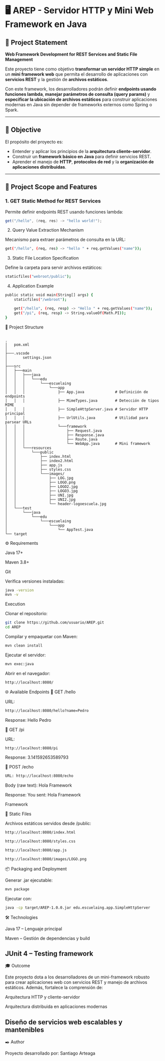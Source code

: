 # 🖥️ AREP - Servidor HTTP y Mini Web Framework en Java

## 📌 Project Statement
**Web Framework Development for REST Services and Static File Management**

Este proyecto tiene como objetivo **transformar un servidor HTTP simple** en un **mini framework web** que permita el desarrollo de aplicaciones con **servicios REST** y la gestión de **archivos estáticos**.  

Con este framework, los desarrolladores podrán definir **endpoints usando funciones lambda**, **manejar parámetros de consulta (query params)** y **especificar la ubicación de archivos estáticos** para construir aplicaciones modernas en Java sin depender de frameworks externos como Spring o Spark.

---

## 🎯 Objective
El propósito del proyecto es:
- Entender y aplicar los principios de la **arquitectura cliente-servidor**.  
- Construir un **framework básico en Java** para definir servicios REST.  
- Aprender el manejo de **HTTP**, **protocolos de red** y la **organización de aplicaciones distribuidas**.  

---

## 🚀 Project Scope and Features

### 1. **GET Static Method for REST Services**
Permite definir endpoints REST usando funciones lambda:

```java
get("/hello", (req, res) -> "hello world!");
```

2. Query Value Extraction Mechanism

Mecanismo para extraer parámetros de consulta en la URL:
```bash
get("/hello", (req, res) -> "hello " + req.getValues("name"));
```
3. Static File Location Specification

Define la carpeta para servir archivos estáticos:
```bash
staticfiles("webroot/public");

```

4. Application Example

```bash
public static void main(String[] args) {
    staticfiles("/webroot");

    get("/hello", (req, resp) -> "Hello " + req.getValues("name"));
    get("/pi", (req, resp) -> String.valueOf(Math.PI));
}
```

📂 Project Structure

```text

.
│   pom.xml
│
├───.vscode
│       settings.json
│
├───src
│   ├───main
│   │   ├───java
│   │   │   └───edu
│   │   │       └───escuelaing
│   │   │           └───app
│   │   │               ├── App.java              # Definición de endpoints
│   │   │               ├── MimeTypes.java        # Detección de tipos MIME
│   │   │               ├── SimpleHttpServer.java # Servidor HTTP principal
│   │   │               ├── UrlUtils.java         # Utilidad para parsear URLs
│   │   │               └───framework
│   │   │                   ├── Request.java
│   │   │                   ├── Response.java
│   │   │                   ├── Route.java
│   │   │                   └── WebApp.java       # Mini framework
│   │   └───resources
│   │       └───public
│   │           ├── index.html
│   │           ├── index2.html
│   │           ├── app.js
│   │           ├── styles.css
│   │           └───images/
│   │               ├── LOG.jpg
│   │               ├── LOGO.png
│   │               ├── LOGO2.jpg
│   │               ├── LOGO3.jpg
│   │               ├── UNI.jpg
│   │               ├── UNI2.jpg
│   │               └── header-logoescuela.jpg
│   └───test
│       └───java
│           └───edu
│               └───escuelaing
│                   └───app
│                       └── AppTest.java
└── target

```

⚙️ Requirements

Java 17+

Maven 3.8+

Git

Verifica versiones instaladas:
```bash
java -version
mvn -v
```
Execution

Clonar el repositorio:
```bash
git clone https://github.com/usuario/AREP.git
cd AREP
```

Compilar y empaquetar con Maven:
```bash
mvn clean install
```

Ejecutar el servidor:
```bash
mvn exec:java
```
Abrir en el navegador:
```bash
http://localhost:8080/
```

🌐 Available Endpoints
🔹 GET /hello

URL:
```bash
http://localhost:8080/hello?name=Pedro
```

Response:
Hello Pedro

🔹 GET /pi

URL:
```bash
http://localhost:8080/pi
```
Response:
3.141592653589793

🔹 POST /echo
```bash
URL: http://localhost:8080/echo
```

Body (raw text):
Hola Framework

Response:
You sent: Hola Framework

Framework

🔹 Static Files

Archivos estáticos servidos desde /public:
```bash
http://localhost:8080/index.html

http://localhost:8080/styles.css

http://localhost:8080/app.js

http://localhost:8080/images/LOGO.png
```

📦 Packaging and Deployment

Generar .jar ejecutable:
```bash
mvn package
```

Ejecutar con:
```bash
java -cp target/AREP-1.0.0.jar edu.escuelaing.app.SimpleHttpServer
```
🛠️ Technologies

Java 17 – Lenguaje principal

Maven – Gestión de dependencias y build

JUnit 4 – Testing framework
---
🎓 Outcome

Este proyecto dota a los desarrolladores de un mini-framework robusto para crear aplicaciones web con servicios REST y manejo de archivos estáticos. Además, fortalece la comprensión de:

Arquitectura HTTP y cliente-servidor

Arquitectura distribuida en aplicaciones modernas

Diseño de servicios web escalables y mantenibles
---
✒️ Author

Proyecto desarrollado por:
Santiago Arteaga 



